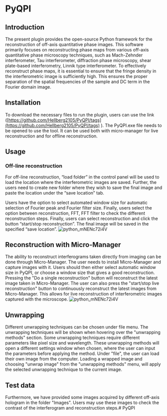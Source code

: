 # PyQPI
## Introduction

The present plugin provides the open-source Python framework for the reconstruction of off-axis quantitative phase images. This software primarily focuses on reconstructing phase maps from various off-axis quantitative phase microscopy techniques, such as Mach-Zehnder interferometer, Tau interferometer, diffraction phase microscopy, shear plate-based interferometry, Linnik type interferometer. To effectively reconstruct phase maps, it is essential to ensure that the fringe density in the interferometric image is sufficiently high. This ensures the proper separation of the spatial frequencies of the sample and DC term in the Fourier domain image.

## Installation
To download the necessary files to run the plugin, users can use the link ([https://github.com/Hellberg2105/PyQPI/tags](https://github.com/Hellberg2105/PyQPI/tags) ). The PyQPI.exe file needs to be opened to use the tool. It can be used both with micro-manager for live reconstruction and for offline reconstruction.

## Usage

### Off-line reconstruction
For off-line reconstruction, “load folder” in the control panel will be used to load the location where the interferometric images are saved. Further, the users need to create new folder where they wish to save the final image and paste the location under the “save location” tab.

Users have the option to select automated window size for automatic selection of Fourier peak and Fourier filter size. Finally, users select the option between reconstruction, FFT, FFT filter to check the different reconstruction steps. Finally, users can select reconstruction and click the button “start/stop reconstruction”. The final image will be saved in the specified “save location”.
![python_mNENc72i4V](https://github.com/Hellberg2105/PyQPI/assets/102661396/ed4d115f-ec17-4210-a2fd-0b47630e9df8)

## Reconstruction with Micro-Manager
The ability to reconstruct interferograms taken directly from imaging can be done through Micro-Manager. The user needs to install Micro-Manager and capture images with it. Users should then either select automatic window size in PyQPI, or choose a window size that gives a good reconstruction. Pressing the "Do a single reconstruction" button will reconstruct the latest image taken in Micro-Manager. The user can also press the "start/stop live reconstruction" button to continuously reconstruct the latest images from Micro-Manager. This allows for live reconstruction of interferometric images captured with the microscope. 
![python_mNENc72i4V](https://github.com/Hellberg2105/PyQPI/assets/102661396/f509a442-a072-4fe0-a3f5-b82f277570f7)

## Unwrapping
Different unwrapping techniques can be chosen under file menu. The unwrapping techniques will be shown when hovering over the "unwrapping methods" section. Some unwrapping techniques require different parameters like pixel size and wavelength. These unwrapping methods will open a different settings window when chosen, where the user can input the parameters before applying the method. Under "file", the user can load their own image from the computer. Loading a wrapped image and choosing "unwrap image" from the "unwrapping methods" menu, will apply the selected unwrapping technique to the current image.

## Test data
Furthermore, we have provided some images acquired by different off-axis hologram in the folder "Images". Users may use these images to check the contrast of the interferogram and reconstruction steps.# PyQPI
